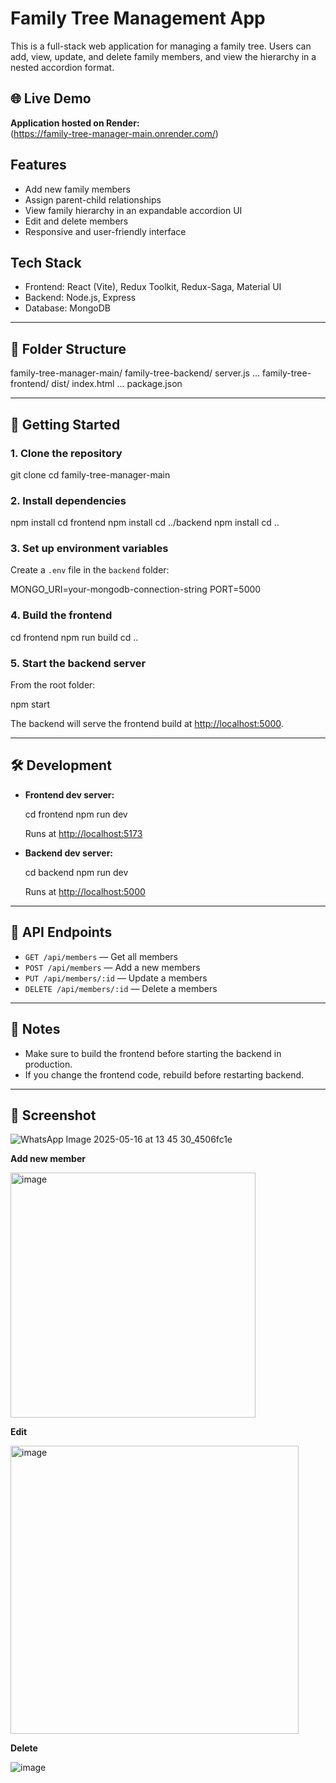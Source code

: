 # Family Tree Management App

This is a full-stack web application for managing a family tree. Users can add, view, update, and delete family members, and view the hierarchy in a nested accordion format.

## 🌐 Live Demo

**Application hosted on Render:**  
(https://family-tree-manager-main.onrender.com/)

## Features

- Add new family members
- Assign parent-child relationships
- View family hierarchy in an expandable accordion UI
- Edit and delete members
- Responsive and user-friendly interface

## Tech Stack

- Frontend: React (Vite), Redux Toolkit, Redux-Saga, Material UI
- Backend: Node.js, Express
- Database: MongoDB

---


## 📁 Folder Structure


family-tree-manager-main/
  family-tree-backend/
    server.js
    ...
  family-tree-frontend/
    dist/
      index.html
    ...
  package.json


---

## 🚀 Getting Started

### 1. **Clone the repository**

git clone <your-repo-url>
cd family-tree-manager-main


### 2. **Install dependencies**

npm install
cd frontend
npm install
cd ../backend
npm install
cd ..

### 3. **Set up environment variables**

Create a `.env` file in the `backend` folder:

MONGO_URI=your-mongodb-connection-string
PORT=5000

### 4. **Build the frontend**

cd frontend
npm run build
cd ..

### 5. **Start the backend server**

From the root folder:

npm start

The backend will serve the frontend build at [http://localhost:5000](http://localhost:5000).

---

## 🛠 Development

- **Frontend dev server:**  
 
  cd frontend
  npm run dev

  Runs at [http://localhost:5173](http://localhost:5173)

- **Backend dev server:**  

  cd backend
  npm run dev

  Runs at [http://localhost:5000](http://localhost:5000)

---

## 🔗 API Endpoints

- `GET /api/members` — Get all members
- `POST /api/members` — Add a new members
- `PUT /api/members/:id` — Update a members
- `DELETE /api/members/:id` — Delete a members

---

## 📝 Notes

- Make sure to build the frontend before starting the backend in production.
- If you change the frontend code, rebuild before restarting backend.

---

## 📄 Screenshot


![WhatsApp Image 2025-05-16 at 13 45 30_4506fc1e](https://github.com/user-attachments/assets/6c3d7cd3-a20d-4ce5-8283-dc168bd00c3c)

**Add new member**

<img width="392" alt="image" src="https://github.com/user-attachments/assets/160a10d5-c752-438a-baca-e33c1afbe7cc" />


**Edit**

<img width="461" alt="image" src="https://github.com/user-attachments/assets/25e98fca-0e99-4b97-b42d-5ced68a34164" />

**Delete**

![image](https://github.com/user-attachments/assets/a2eb6cb0-eacf-4e61-b4be-3bb0ed3246d4)









